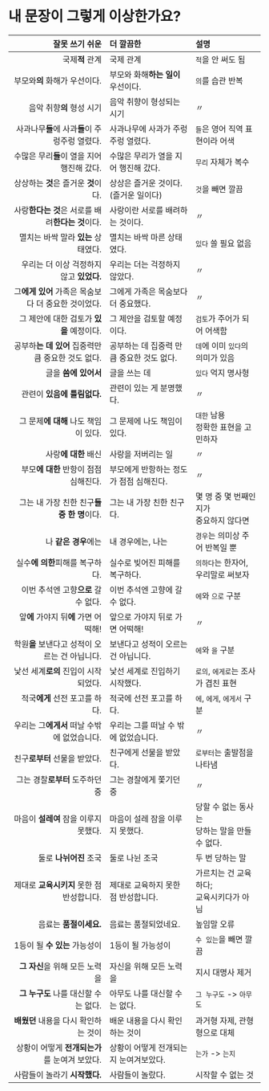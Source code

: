 # 내 문장이 그렇게 이상한가요?

| 잘못 쓰기 쉬운                                      | 더 깔끔한                                 | 설명                                             |
| ---:                                                | :---                                      | :---                                             |
| 국제**적** 관계                                     | 국제 관계                                 | `적`을 안 써도 됨                                |
| 부모와**의** 화해가 우선이다.                       | 부모와 화해**하는 일이** 우선이다.        | `의`를 습관 반복                                 |
| 음악 취향**의** 형성 시기                           | 음악 취향이 형성되는 시기                 | 〃                                               |
| 사과나무**들**에 사과**들**이 주렁주렁 열렸다.      | 사과나무에 사과가 주렁주렁 열렸다.        | `들`은 영어 직역 표현이라 어색                   |
| 수많은 무리**들**이 열을 지어 행진해 갔다.          | 수많은 무리가 열을 지어 행진해 갔다.      | `무리` 자체가 복수                               |
| 상상하는 **것**은 즐거운 **것**이다.                | 상상은 즐거운 것이다.(즐거운 일이다)      | `것`을 빼면 깔끔                                 |
| 사랑**한다는 것**은 서로를 배려**한다는 것**이다.   | 사랑이란 서로를 배려하는 것이다.          | 〃                                               |
| 멸치는 바싹 말라 **있는** 상태였다.                 | 멸치는 바싹 마른 상태였다.                | `있다` 쓸 필요 없음                              |
| 우리는 더 이상 걱정하지 않고 **있었다.**            | 우리는 더는 걱정하지 않았다.              | 〃                                               |
| 그**에게 있어** 가족은 목숨보다 더 중요한 것이었다. | 그에게 가족은 목숨보다 더 중요했다.       | 〃                                               |
| 그 제안에 대한 검토가 **있을** 예정이다.            | 그 제안을 검토할 예정이다.                | `검토`가 주어가 되어 어색함                      |
| 공부하**는 데 있어** 집중력만큼 중요한 것도 없다.   | 공부하는 데 집중력 만큼 중요한 것도 없다. | `데`에 이미 `있다`의 의미가 있음                 |
| 글을 **씀에 있어서**                                | 글을 쓰는 데                              | `있다` 억지 명사형                               |
| 관련이 **있음에 틀림없다.**                         | 관련이 있는 게 분명했다.                  | 〃                                               |
| 그 문제**에 대해** 나도 책임이 있다.                | 그 문제에 나도 책임이 있다.               | `대한` 남용<br>정확한 표현을 고민하자            |
| 사랑**에 대한** 배신                                | 사랑을 저버리는 일                        | 〃                                               |
| 부모**에 대한** 반항이 점점 심해진다.               | 부모에게 반항하는 정도가 점점 심해진다.   | 〃                                               |
| 그는 내 가장 친한 친구**들 중 한 명**이다.          | 그는 내 가장 친한 친구다.                 | 몇 명 중 몇 번째인지가<br>중요하지 않다면        |
| 나 **같은 경우**에는                                | 내 경우에는, 나는                         | `경우`는 의미상 주어 반복일 뿐                   |
| 실수**에 의한**피해를 복구하다.                     | 실수로 빚어진 피해를 복구하다.            | `의하다`는 한자어, 우리말로 써보자               |
| 이번 추석엔 고향**으로** 갈 수 없다.                | 이번 추석엔 고향에 갈 수 없다.            | `에`와 `으로` 구분                               |
| 앞**에** 가야지 뒤**에** 가면 어떡해!               | 앞으로 가야지 뒤로 가면 어떡해!           | 〃                                               |
| 학원**을** 보낸다고 성적이 오르는 건 아닙니다.      | 보낸다고 성적이 오르는 건 아닙니다.       | `에`와 `을` 구분                                 |
| 낯선 세계**로의** 진입이 시작되었다.                | 낯선 세계로 진입하기 시작했다.            | `로의`, `에게로`는 조사가 겹친 표현              |
| 적국**에게** 선전 포고를 하다.                      | 적국에 선전 포고를 하다.                  | `에`, `에게`, `에게서`  구분                     |
| 우리는 그**에게서** 떠날 수밖에 없었습니다.         | 우리는 그를 떠날 수 밖에 없었습니다.      | 〃                                               |
| 친구**로부터** 선물을 받았다.                       | 친구에게 선물을 받았다.                   | `로부터`는 출발점을 나타냄                       |
| 그는 경찰**로부터** 도주하던 중                     | 그는 경찰에게 쫓기던 중                   | 〃                                               |
| 마음이 **설레여** 잠을 이루지 못했다.               | 마음이 설레 잠을 이루지 못했다.           | 당할 수 없는 동사는<br>당하는 말을 만들 수 없다. |
| 둘로 **나뉘어진** 조국                              | 둘로 나뉜 조국                            | 두 번 당하는 말                                  |
| 제대로 **교육시키지** 못한 점 반성합니다.           | 제대로 교육하지 못한 점 반성합니다.       | 가르치는 건 교육하다;<br>교육시키다가 아님       |
| 음료는 **품절이세요.**                              | 음료는 품절되었네요.                      | 높임말 오류                                      |
| 1등이 될 **수 있는** 가능성이                       | 1등이 될 가능성이                         | `수 있는`을 빼면 깔끔                            |
| **그 자신**을 위해 모든 노력을                      | 자신을 위해 모든 노력을                   | 지시 대명사 제거                                 |
| **그 누구도** 나를 대신할 수는 없다.                | 아무도 나를 대신할 수는 없다.             | `그 누구도` -> `아무도`                          |
| **배웠던** 내용을 다시 확인하는 것이                | 배운 내용을 다시 확인하는 것이            | 과거형 자제, 관형형으로 대체                     |
| 상황이 어떻게 **전개되는가**를 눈여겨 보았다.       | 상황이 어떻게 전개되는지 눈여겨보았다.    | `는가` -> `는지`                                 |
| 사람들이 놀라기 **시작했다.**                       | 사람들이 놀랐다.                          | 시작할 수 없는 것                                |
